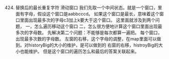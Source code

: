 ```aidl


```

424. 替换后的最长重复字符
滑动窗口
我们先取一个中间状态。就是一个窗口，里面有字母，假设这个窗口是aabbcccd。
如果这个窗口是最长，意味着这个窗口里面出现最多次的字母c3加上k要大于这个窗口。
这里面就涉及到两个问题，
一，怎么遍历移动这个窗口
二，怎么很方便地计算这个窗口里面出现最多次的字母数。
先解决第二个问题：不能够是每次都算一遍把。
每个窗口，出现最多次数的字母数。
左窗的右移，这个字母的调整，在map里面可以做到。对historyBig的大小的维护，是可以做到的
右窗的右移，histroyBig的大小也能维护。
但是这个窗口的遍历怎么和最后的答案关联起来。